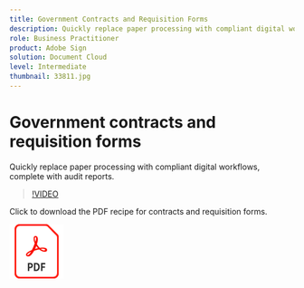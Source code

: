 ```yaml
---
title: Government Contracts and Requisition Forms
description: Quickly replace paper processing with compliant digital workflows, complete with audit reports
role: Business Practitioner
product: Adobe Sign
solution: Document Cloud
level: Intermediate
thumbnail: 33811.jpg
---
```


# Government contracts and requisition forms

Quickly replace paper processing with compliant digital workflows, complete with audit reports.

>[!VIDEO](https://video.tv.adobe.com/v/33811?hidetitle=true)

Click to download the PDF recipe for contracts and requisition forms.

[![Download PDF Recipe](../assets/acrobat_PDF_96.png)](../assets/UseCaseRecipe-EN-UsingWorkflowDesigner.pdf)